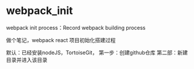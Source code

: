 # webpack_init
webpack init process：Record webpack building process


做个笔记，webpack react 项目初始化搭建过程

默认：已经安装nodeJS，TortoiseGit，
第一步：创建github仓库
第二部：新建目录并进入该目录
